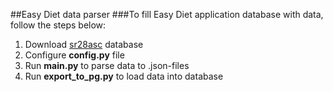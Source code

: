 ##Easy Diet data parser
###To fill Easy Diet application database with data, follow the steps below:
1) Download [sr28asc](https://www.ars.usda.gov/northeast-area/beltsville-md-bhnrc/beltsville-human-nutrition-research-center/methods-and-application-of-food-composition-laboratory/mafcl-site-pages/sr11-sr28/) database
2) Configure **config.py** file
3) Run **main.py** to parse data to .json-files
4) Run **export_to_pg.py** to load data into database